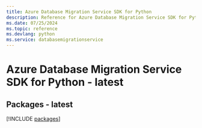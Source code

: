 ```yaml
---
title: Azure Database Migration Service SDK for Python
description: Reference for Azure Database Migration Service SDK for Python
ms.date: 07/25/2024
ms.topic: reference
ms.devlang: python
ms.service: databasemigrationservice
---
```

# Azure Database Migration Service SDK for Python - latest
## Packages - latest
[!INCLUDE [packages](database-migration-service-index.md)]